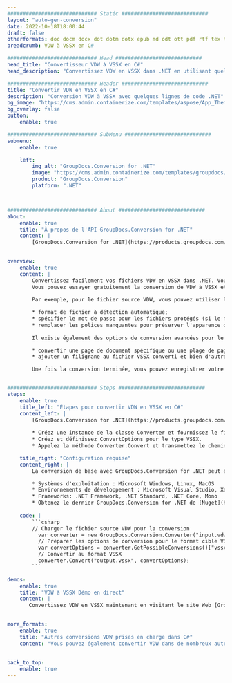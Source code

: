 ```yaml
---
############################# Static ############################
layout: "auto-gen-conversion"
date: 2022-10-18T18:00:44
draft: false
otherformats: doc docm docx dot dotm dotx epub md odt ott pdf rtf tex txt vdx vsdm vsdx vssm vssx vstm vstx vsx vtx xps
breadcrumb: VDW à VSSX en C#

############################# Head ############################
head_title: "Convertisseur VDW à VSSX en C#"
head_description: "Convertissez VDW en VSSX dans .NET en utilisant quelques lignes de code. Utilisez l'API de conversion de documents GroupDocs pour convertir plus de 160 formats de fichiers."

############################# Header ############################
title: "Convertir VDW en VSSX en C#"
description: "Conversion VDW à VSSX avec quelques lignes de code .NET"
bg_image: "https://cms.admin.containerize.com/templates/aspose/App_Themes/V3/images/bg/header1.png"
bg_overlay: false
button:
    enable: true

############################# SubMenu ############################
submenu:
    enable: true

    left:
        img_alt: "GroupDocs.Conversion for .NET"
        image: "https://cms.admin.containerize.com/templates/groupdocs/images/product-logos/90x90-noborder/groupdocs-conversion-net.png"
        product: "GroupDocs.Conversion"
        platform: ".NET"



############################# About ############################
about:
    enable: true
    title: "À propos de l'API GroupDocs.Conversion for .NET"
    content: |
        [GroupDocs.Conversion for .NET](https://products.groupdocs.com/conversion/net/) peut être utilisé pour convertir Microsoft Word, Excel, PowerPoint, PDF, Visio et d'autres formats. GroupDocs.Conversion est une API autonome adaptée aux systèmes back-end et internes nécessitant des performances élevées. Il ne dépend d'aucun logiciel tel que Microsoft ou Open Office.
    

overview:
    enable: true
    content: |
        Convertissez facilement vos fichiers VDW en VSSX dans .NET. Vous pouvez utiliser seulement quelques lignes de code C# dans n'importe quelle plate-forme de votre choix comme - Windows, Linux, macOS.
        Vous pouvez essayer gratuitement la conversion de VDW à VSSX et évaluer la qualité des résultats de conversion. En plus des scénarios de conversion de fichiers simples, vous pouvez essayer des options plus avancées pour charger le fichier source VDW et pour enregistrer le résultat de sortie VSSX. 
        
        Par exemple, pour le fichier source VDW, vous pouvez utiliser les options de chargement suivantes :

        * format de fichier à détection automatique;
        * spécifier le mot de passe pour les fichiers protégés (si le format de fichier le prend en charge);
        * remplacer les polices manquantes pour préserver l'apparence du document.
        
        Il existe également des options de conversion avancées pour le fichier VSSX :

        * convertir une page de document spécifique ou une plage de pages;
        * ajouter un filigrane au fichier VSSX converti et bien d'autres.

        Une fois la conversion terminée, vous pouvez enregistrer votre fichier VSSX dans le chemin du fichier local ou dans tout stockage tiers tel que FTP, Amazon S3, Google Drive, Dropbox, etc. Veuillez noter - pour convertir VDW en VSSX aucun logiciel supplémentaire n'est nécessaire - comme MS Office, Open Office, Adobe Acrobat Reader, etc.


############################# Steps ############################
steps:
    enable: true
    title_left: "Étapes pour convertir VDW en VSSX en C#"
    content_left: |
        [GroupDocs.Conversion for .NET](https://products.groupdocs.com/conversion/net/) permet aux développeurs de convertir facilement un fichier VDW en VSSX avec quelques lignes de code.
        
        * Créez une instance de la classe Converter et fournissez le fichier VDW avec le chemin complet
        * Créez et définissez ConvertOptions pour le type VSSX.
        * Appelez la méthode Converter.Convert et transmettez le chemin complet et le format (VSSX) en tant que paramètre

    title_right: "Configuration requise"
    content_right: |
        La conversion de base avec GroupDocs.Conversion for .NET peut être effectuée en quelques étapes simples. Nos API sont prises en charge sur toutes les principales plates-formes et systèmes d'exploitation. Avant d'exécuter le code ci-dessous, assurez-vous que les prérequis suivants sont installés sur votre système.

        * Systèmes d'exploitation : Microsoft Windows, Linux, MacOS
        * Environnements de développement : Microsoft Visual Studio, Xamarin, MonoDevelop
        * Frameworks: .NET Framework, .NET Standard, .NET Core, Mono
        * Obtenez le dernier GroupDocs.Conversion for .NET de [Nuget](https://www.nuget.org/packages/groupdocs.conversion)
         
    code: |
        ```csharp    
        // Charger le fichier source VDW pour la conversion
          var converter = new GroupDocs.Conversion.Converter("input.vdw");
          // Préparer les options de conversion pour le format cible VSSX
          var convertOptions = converter.GetPossibleConversions()["vssx"].ConvertOptions;
          // Convertir au format VSSX
          converter.Convert("output.vssx", convertOptions);
        ```

demos:
    enable: true
    title: "VDW à VSSX Démo en direct"
    content: |
       Convertissez VDW en VSSX maintenant en visitant le site Web [GroupDocs.Conversion App](https://products.groupdocs.app/conversion/family). La démo en ligne présente les avantages suivants
          

more_formats:
    enable: true
    title: "Autres conversions VDW prises en charge dans C#"
    content: "Vous pouvez également convertir VDW dans de nombreux autres formats de fichiers. Veuillez consulter la liste ci-dessous."
       
       
back_to_top:
    enable: true
---
```

